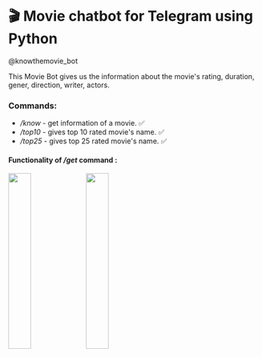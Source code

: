 # 🎬 Movie chatbot for Telegram using Python
@knowthemovie_bot

This Movie Bot gives us the information about the movie's rating, duration, gener, direction, writer, actors.

### **Commands:**
  - _/know_ -  get information of a movie. ✅
  - _/top10_ -  gives top 10 rated movie's name. ✅
  - _/top25_ -  gives top 25 rated movie's name. ✅

#### Functionality of _/get_ command :





<img height="30%" src="https://user-images.githubusercontent.com/55018691/140450026-991f3cee-e51f-4d53-9347-22267e2ad7b0.jpg" width="30%"/> <img height="30%" src="https://user-images.githubusercontent.com/55018691/140450081-0832b2a0-e91b-404d-a7fc-f806a030f9ca.jpg" width="30%"/>
